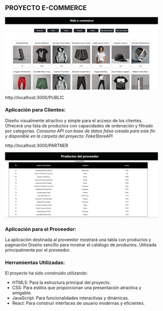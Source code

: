 ## PROYECTO E-COMMERCE

![PUBLIC](image.png)

http://localhost:3000/PUBLIC

### Aplicación para Clientes:

Diseño visualmente atractivo y simple para el acceso de los clientes.
Ofrecerá una lista de productos con capacidades de ordenación y filtrado por categorías.
*Consumo API con base de datos falsa creada para este fin y disponible en la carpeta del proyecto: FakeStoreAPI*

http://localhost:3000/PARTNER


![PARTNER](image-1.png)

### Aplicación para el Proveedor:

La aplicación destinada al proveedor mostrará una tabla con productos y paginación
Diseño sencillo para mostrar el catálogo de productos.
Utilizada principalmente por el proveedor.


### Herramientas Utilizadas:
El proyecto ha sido construido utilizando:

- HTML5: Para la estructura principal del proyecto.
- CSS: Para estilos que proporcionan una presentación atractiva y amigable.
- JavaScript: Para funcionalidades interactivas y dinámicas.
- React: Para construir interfaces de usuario modernas y eficientes.
